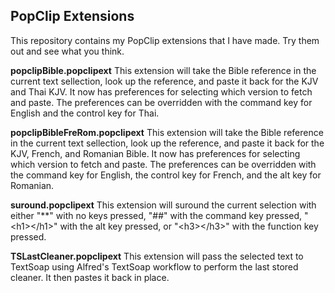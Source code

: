 PopClip Extensions
----

This repository contains my PopClip extensions that I have made. Try them out and see what you think.

**popclipBible.popclipext** This extension will take the Bible reference in the current text sellection, look up the reference, and paste it back for the KJV and Thai KJV. It now has preferences for selecting which version to fetch and paste. The preferences can be overridden with the command key for English and the control key for Thai.

**popclipBibleFreRom.popclipext** This extension will take the Bible reference in the current text sellection, look up the reference, and paste it back for the KJV, French, and Romanian Bible. It now has preferences for selecting which version to fetch and paste. The preferences can be overridden with the command key for English, the control key for French, and the alt key for Romanian.

**suround.popclipext** This extension will suround the current selection with either "**" with no keys pressed, "##" with the command key pressed, "&lt;h1&gt;&lt;/h1&gt;" with the alt key pressed, or "&lt;h3&gt;&lt;/h3&gt;" with the function key pressed.

**TSLastCleaner.popclipext** This extension will pass the selected text to TextSoap using Alfred's TextSoap workflow to perform the last stored cleaner. It then pastes it back in place.
